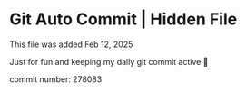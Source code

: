 # Git Auto Commit | Hidden File

This file was added Feb 12, 2025

Just for fun and keeping my daily git commit active 🤪

commit number: 278083
